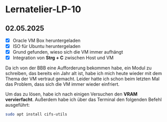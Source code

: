 # Lernatelier-LP-10
## 02.05.2025

- [x] Oracle VM Box heruntergeladen  
- [x] ISO für Ubuntu heruntergeladen  
- [x] Grund gefunden, wieso sich die VM immer aufhängt  
- [x] Integration von **Strg + C** zwischen Host und VM  

Da ich von der BBB eine Aufforderung bekommen habe, ein Modul zu schreiben, das bereits ein Jahr alt ist, habe ich mich heute wieder mit dem Thema der VM vertraut gemacht. Leider hatte ich schon beim letzten Mal das Problem, dass sich die VM immer wieder einfriert.  

Um das zu lösen, habe ich nach einigen Versuchen den **VRAM vervierfacht**. Außerdem habe ich über das Terminal den folgenden Befehl ausgeführt:  

```bash
sudo apt install cifs-utils
